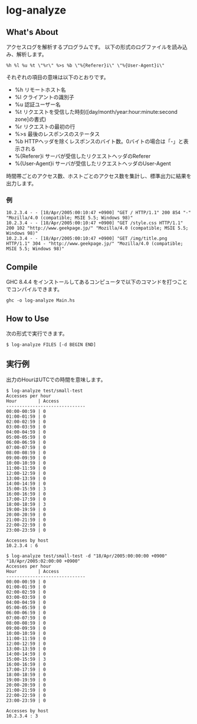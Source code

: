 # log-analyze
## What's About

アクセスログを解析するプログラムです。
以下の形式のログファイルを読み込み、解析します。

```
%h %l %u %t \"%r\" %>s %b \"%{Referer}i\" \"%{User-Agent}i\"
```

それぞれの項目の意味は以下のとおりです。
- %h    リモートホスト名
- %l    クライアントの識別子
- %u    認証ユーザー名
- %t    リクエストを受信した時刻([day/month/year:hour:minute:second zone]の書式)
- %r    リクエストの最初の行
- %>s   最後のレスポンスのステータス
- %b    HTTPヘッダを除くレスポンスのバイト数。0バイトの場合は「-」と表示される
- %{Referer}i    サーバが受信したリクエストヘッダのReferer
- %{User-Agent}i サーバが受信したリクエストヘッダのUser-Agent

時間帯ごとのアクセス数、ホストごとのアクセス数を集計し、標準出力に結果を出力します。

### 例

```
10.2.3.4 - - [18/Apr/2005:00:10:47 +0900] "GET / HTTP/1.1" 200 854 "-" "Mozilla/4.0 (compatible; MSIE 5.5; Windows 98)"
10.2.3.4 - - [18/Apr/2005:00:10:47 +0900] "GET /style.css HTTP/1.1" 200 102 "http://www.geekpage.jp/" "Mozilla/4.0 (compatible; MSIE 5.5; Windows 98)"
10.2.3.4 - - [18/Apr/2005:00:10:47 +0900] "GET /img/title.png HTTP/1.1" 304 - "http://www.geekpage.jp/" "Mozilla/4.0 (compatible; MSIE 5.5; Windows 98)"
```

## Compile
GHC 8.4.4 をインストールしてあるコンピュータで以下のコマンドを打つことでコンパイルできます。

```
ghc -o log-analyze Main.hs
```

## How to Use
次の形式で実行できます。

```
$ log-analyze FILES [-d BEGIN END]
```

## 実行例
出力のHourはUTCでの時間を意味します。

```
$ log-analyze test/small-test
Accesses per hour
Hour		| Access
------------------------------
00:00-00:59	| 0
01:00-01:59	| 0
02:00-02:59	| 0
03:00-03:59	| 0
04:00-04:59	| 0
05:00-05:59	| 0
06:00-06:59	| 0
07:00-07:59	| 0
08:00-08:59	| 0
09:00-09:59	| 0
10:00-10:59	| 0
11:00-11:59	| 0
12:00-12:59	| 0
13:00-13:59	| 0
14:00-14:59	| 0
15:00-15:59	| 3
16:00-16:59	| 0
17:00-17:59	| 0
18:00-18:59	| 3
19:00-19:59	| 0
20:00-20:59	| 0
21:00-21:59	| 0
22:00-22:59	| 0
23:00-23:59	| 0

Accesses by host
10.2.3.4 : 6
```

```
$ log-analyze test/small-test -d "18/Apr/2005:00:00:00 +0900" "18/Apr/2005:02:00:00 +0900"
Accesses per hour
Hour		| Access
------------------------------
00:00-00:59	| 0
01:00-01:59	| 0
02:00-02:59	| 0
03:00-03:59	| 0
04:00-04:59	| 0
05:00-05:59	| 0
06:00-06:59	| 0
07:00-07:59	| 0
08:00-08:59	| 0
09:00-09:59	| 0
10:00-10:59	| 0
11:00-11:59	| 0
12:00-12:59	| 0
13:00-13:59	| 0
14:00-14:59	| 0
15:00-15:59	| 3
16:00-16:59	| 0
17:00-17:59	| 0
18:00-18:59	| 0
19:00-19:59	| 0
20:00-20:59	| 0
21:00-21:59	| 0
22:00-22:59	| 0
23:00-23:59	| 0

Accesses by host
10.2.3.4 : 3
```
